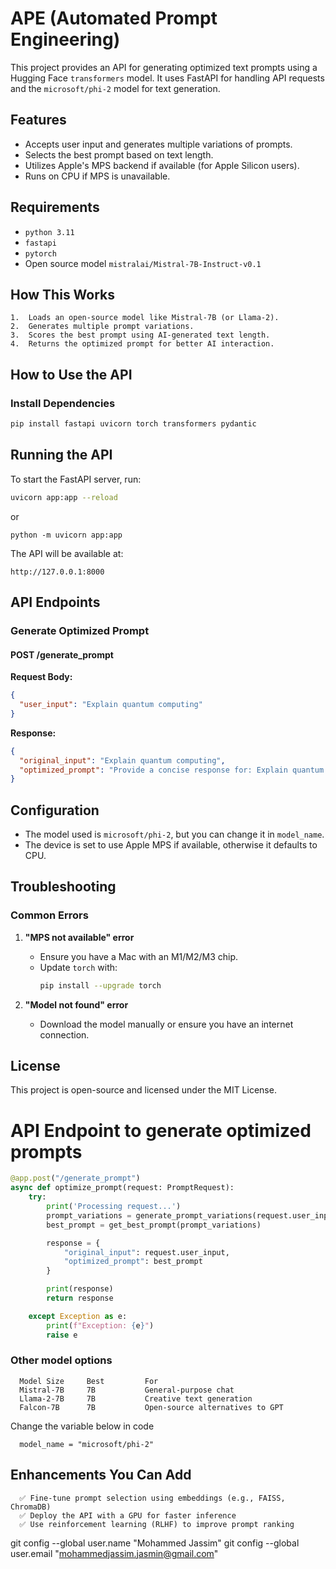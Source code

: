# APE (**Automated Prompt Engineering**)
This project provides an API for generating optimized text prompts using a Hugging Face `transformers` model. It uses FastAPI for handling API requests and the `microsoft/phi-2` model for text generation.

## Features
- Accepts user input and generates multiple variations of prompts.
- Selects the best prompt based on text length.
- Utilizes Apple's MPS backend if available (for Apple Silicon users).
- Runs on CPU if MPS is unavailable.

## Requirements
- `python 3.11`
- `fastapi`
- `pytorch`
- Open source model `mistralai/Mistral-7B-Instruct-v0.1`

## How This Works
	1.	Loads an open-source model like Mistral-7B (or Llama-2).
	2.	Generates multiple prompt variations.
	3.	Scores the best prompt using AI-generated text length.
	4.	Returns the optimized prompt for better AI interaction.

## How to Use the API

### Install Dependencies
```bash
pip install fastapi uvicorn torch transformers pydantic
```

## Running the API

To start the FastAPI server, run:
```bash
uvicorn app:app --reload
```

or

`python -m uvicorn app:app`


The API will be available at:
```
http://127.0.0.1:8000
```


## API Endpoints

### Generate Optimized Prompt
#### **POST /generate_prompt**

**Request Body:**
```json
{
  "user_input": "Explain quantum computing"
}
```

**Response:**
```json
{
  "original_input": "Explain quantum computing",
  "optimized_prompt": "Provide a concise response for: Explain quantum computing"
}
```

## Configuration

- The model used is `microsoft/phi-2`, but you can change it in `model_name`.
- The device is set to use Apple MPS if available, otherwise it defaults to CPU.

## Troubleshooting

### Common Errors
1. **"MPS not available" error**
   - Ensure you have a Mac with an M1/M2/M3 chip.
   - Update `torch` with:
     ```bash
     pip install --upgrade torch
     ```

2. **"Model not found" error**
   - Download the model manually or ensure you have an internet connection.

## License
This project is open-source and licensed under the MIT License.


# API Endpoint to generate optimized prompts


```python
@app.post("/generate_prompt")
async def optimize_prompt(request: PromptRequest):
    try:
        print('Processing request...')
        prompt_variations = generate_prompt_variations(request.user_input)
        best_prompt = get_best_prompt(prompt_variations)

        response = {
            "original_input": request.user_input,
            "optimized_prompt": best_prompt
        }

        print(response)
        return response

    except Exception as e:
        print(f"Exception: {e}")
        raise e
```


### Other model options

      Model	Size	 Best         For
      Mistral-7B	 7B           General-purpose chat
      Llama-2-7B	 7B           Creative text generation
      Falcon-7B      7B           Open-source alternatives to GPT

Change the variable below in code

      model_name = "microsoft/phi-2"

## Enhancements You Can Add

      ✅ Fine-tune prompt selection using embeddings (e.g., FAISS, ChromaDB)
      ✅ Deploy the API with a GPU for faster inference
      ✅ Use reinforcement learning (RLHF) to improve prompt ranking




git config --global user.name "Mohammed Jassim"
git config --global user.email "mohammedjassim.jasmin@gmail.com"


